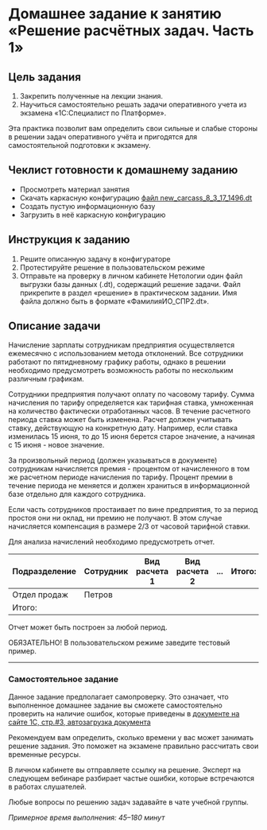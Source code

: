 # Домашнее задание к занятию «Решение расчётных задач. Часть 1»

## Цель задания

1. Закрепить полученные на лекции знания.
2. Научиться самостоятельно решать задачи оперативного учета из экзамена «1С:Специалист по Платформе».

Эта практика позволит вам определить свои сильные и слабые стороны в решении задач оперативного учёта и пригодятся для самостоятельной подготовки к экзамену.

## Чеклист готовности к домашнему заданию

- Просмотреть материал занятия
- Скачать каркасную конфигурацию [файл new_carcass_8_3_17_1496.dt](https://github.com/Bofh82/onec-mid-homeworks/blob/main/OCPS/new_carcass_8_3_17_1496.dt)
- Создать пустую информационную базу
- Загрузить в неё каркасную конфигурацию

## Инструкция к заданию

1. Решите описанную задачу в конфигураторе
2. Протестируйте решение в пользовательском режиме
3. Отправьте на проверку в личном кабинете Нетологии один файл выгрузки базы данных (.dt), содержащий решение задачи. Файл прикрепите в раздел «решение» в практическом задании. Имя файла должно быть в формате «ФамилияИО_СПР2.dt».

## Описание задачи

Начисление зарплаты сотрудникам предприятия осуществляется ежемесячно с использованием метода отклонений. Все сотрудники работают по пятидневному графику работы, однако в решении необходимо предусмотреть возможность работы по нескольким различным графикам.

Сотрудники предприятия получают оплату по часовому тарифу. Сумма начисления по тарифу определяется как тарифная ставка, умноженная на количество фактически отработанных часов. В течение расчетного периода ставка может быть изменена. Расчет должен учитывать ставку, действующую на конкретную дату. Например, если ставка изменилась 15 июня, то до 15 июня берется старое значение, а начиная с 15 июня - новое значение.

За произвольный период (должен указываться в документе) сотрудникам начисляется премия - процентом от начисленного в том же расчетном периоде начисления по тарифу. Процент премии в течение периода не меняется и должен храниться в информационной базе отдельно для каждого сотрудника.

Если часть сотрудников простаивает по вине предприятия, то за период простоя они ни оклад, ни премию не получают. В этом случае начисляется компенсация в размере 2/3 от часовой тарифной ставки.

Для анализа начислений необходимо предусмотреть отчет.

| Подразделение      | Сотрудник | Вид расчета 1 | Вид расчета 2 | ... | Итого: |
|--------------------|-----------|---------------|---------------|-----|--------|
| Отдел продаж       | Петров    |               |               |     |        |
| Итого: ||

Отчет может быть построен за любой период.


ОБЯЗАТЕЛЬНО! В пользовательском режиме заведите тестовый пример.

------

### Самостоятельное задание 

Данное задание предполагает самопроверку. Это означает, что выполненное домашнее задание вы сможете самостоятельно проверить на наличие ошибок, которые приведены в [документе на сайте 1С, стр.#3, автозагрузка документа](https://static.1c.ru/rus/partners/training/files/ATT83PL.rtf?356jhteyner67j340)

Рекомендуем вам определить, сколько времени у вас может занимать решение задания. Это поможет на экзамене правильно рассчитать свои временные ресурсы.

В личном кабинете вы отправляете ссылку на решение. Эксперт на следующем вебинаре разбирает частые ошибки, которые встречаются в работах слушателей.

Любые вопросы по решению задач задавайте в чате учебной группы.

*Примерное время выполнения: 45–180 минут*
